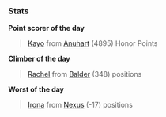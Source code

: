 

### Stats

**Point scorer of the day**
>[Kayo](/#/character/Anuhart/1163011) from [Anuhart](/#/ranking/Anuhart)  (4895) Honor Points


**Climber of the day**
>[Rachel](/#/character/Balder/239585) from [Balder](/#/ranking/Balder)  (348) positions


**Worst of the day**
>[Irona](/#/character/Nexus/890422) from [Nexus](/#/ranking/Nexus)  (-17) positions


